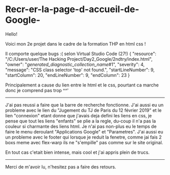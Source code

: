 # Recr-er-la-page-d-accueil-de-Google-

Hello!

Voici mon 2e projet dans le cadre de la formation THP en html css !

Il comporte quelque bugs :( selon Virtual Studio Code (27!)
{
	"resource": "/C:/Users/user/The Hacking Project/Day2_Google/2ndtry/index.html",
	"owner": "_generated_diagnostic_collection_name_#1",
	"severity": 4,
	"message": "CSS class selector 'top' not found.",
	"startLineNumber": 9,
	"startColumn": 20,
	"endLineNumber": 9,
	"endColumn": 23
}

Principalement a cause du lien entre le html et le css, pourtant ca marche donc je comprend pas trop ^^'

***

J'ai pas reussi a faire que la barre de recherche fonctionne.
J'ai aussi eu un probleme avec le lien du "Jugement du TJ de Paris du 12 février 2019" et le lien "connexion" etant donne que j'avais deja defini les liens <a> en css, je pense que tout les liens "enfants" se plie a la regle, du-coup il n'a pas la couleur si charmante des liens html.
Je n'ai pas non-plus eu le temps de faire le menu deroulant "Applications Google" et "Parametres".
J'ai aussi eu un probleme avec le footer qui lorsque je reduit la fenetre, comme jai fais 2 boxs meme avec flex-warp ils ne "s'empille" pas comme sur le site original.

En tout cas c'etait bien intense, mais cool et j'ai appris plein de trucs.

***

Merci de m'avoir lu, n'hesitez pas a faire des retours.

